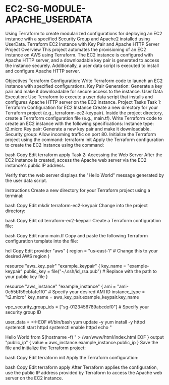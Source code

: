 # EC2-SG-MODULE-APACHE_USERDATA
Using Terraform to create modularized configurations for deploying an EC2 instance with a specified Security Group and Apache2 installed using UserData.
Terraform EC2 Instance with Key Pair and Apache HTTP Server
Project Overview
This project automates the provisioning of an EC2 instance on AWS using Terraform. The EC2 instance is configured with Apache HTTP server, and a downloadable key pair is generated to access the instance securely. Additionally, a user data script is executed to install and configure Apache HTTP server.

Objectives
Terraform Configuration: Write Terraform code to launch an EC2 instance with specified configurations.
Key Pair Generation: Generate a key pair and make it downloadable for secure access to the instance.
User Data Execution: Use Terraform to execute a user data script that installs and configures Apache HTTP server on the EC2 instance.
Project Tasks
Task 1: Terraform Configuration for EC2 Instance
Create a new directory for your Terraform project (e.g., terraform-ec2-keypair).
Inside the project directory, create a Terraform configuration file (e.g., main.tf).
Write Terraform code to create an EC2 instance with the following specifications:
Instance type: t2.micro
Key pair: Generate a new key pair and make it downloadable.
Security group: Allow incoming traffic on port 80.
Initialize the Terraform project using the command:
terraform init
Apply the Terraform configuration to create the EC2 instance using the command:

bash Copy Edit terraform apply Task 2: Accessing the Web Server After the EC2 instance is created, access the Apache web server via the EC2 instance's public IP address.

Verify that the web server displays the "Hello World" message generated by the user data script.

Instructions Create a new directory for your Terraform project using a terminal:

bash Copy Edit mkdir terraform-ec2-keypair Change into the project directory:

bash Copy Edit cd terraform-ec2-keypair Create a Terraform configuration file:

bash Copy Edit nano main.tf Copy and paste the following Terraform configuration template into the file:

hcl Copy Edit provider "aws" { region = "us-east-1" # Change this to your desired AWS region }

resource "aws_key_pair" "example_keypair" { key_name = "example-keypair" public_key = file("~/.ssh/id_rsa.pub") # Replace with the path to your public key file }

resource "aws_instance" "example_instance" { ami = "ami-0c55b159cbfafe1f0" # Specify your desired AMI ID instance_type = "t2.micro" key_name = aws_key_pair.example_keypair.key_name

vpc_security_group_ids = ["sg-0123456789abcdef0"] # Specify your security group ID

user_data = <<-EOF #!/bin/bash yum update -y yum install -y httpd systemctl start httpd systemctl enable httpd echo "

Hello World from $(hostname -f)
" > /var/www/html/index.html EOF }
output "public_ip" { value = aws_instance.example_instance.public_ip } Save the file and initialize the Terraform project:

bash Copy Edit terraform init Apply the Terraform configuration:

bash Copy Edit terraform apply After Terraform applies the configuration, use the public IP address provided by Terraform to access the Apache web server on the EC2 instance.
